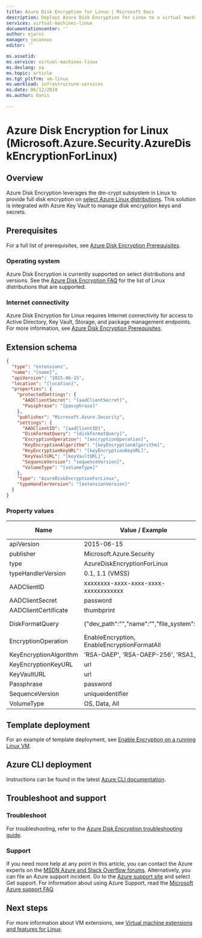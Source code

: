 ```yaml
---
title: Azure Disk Encryption for Linux | Microsoft Docs
description: Deploys Azure Disk Encryption for Linux to a virtual machine using a virtual machine extension.
services: virtual-machines-linux 
documentationcenter: ''
author: ejarvi 
manager: jeconnoc 
editor: ''

ms.assetid: 
ms.service: virtual-machines-linux
ms.devlang: na
ms.topic: article
ms.tgt_pltfrm: vm-linux
ms.workload: infrastructure-services
ms.date: 06/12/2018
ms.author: danis

---
```

# Azure Disk Encryption for Linux (Microsoft.Azure.Security.AzureDiskEncryptionForLinux)

## Overview

Azure Disk Encryption leverages the dm-crypt subsystem in Linux to provide full disk encryption on [select Azure Linux distributions](https://aka.ms/adelinux).  This solution is integrated with Azure Key Vault to manage disk encryption keys and secrets.

## Prerequisites

For a full list of prerequisites, see [Azure Disk Encryption Prerequisites](
../../security/azure-security-disk-encryption.md#prerequisites).

### Operating system

Azure Disk Encryption is currently supported on select distributions and versions.  See the [Azure Disk Encryption FAQ](../../security/azure-security-disk-encryption-faq.md#what-linux-distributions-does-azure-disk-encryption-support) for the list of Linux distributions that are supported.

### Internet connectivity

Azure Disk Encryption for Linux requires Internet connectivity for access to Active Directory, Key Vault, Storage, and package management endpoints.  For more information, see [Azure Disk Encryption Prerequisites](
../../security/azure-security-disk-encryption.md#prerequisites).

## Extension schema

```json
{
  "type": "extensions",
  "name": "[name]",
  "apiVersion": "2015-06-15",
  "location": "[location]",
  "properties": {
	"protectedSettings": {
	  "AADClientSecret": "[aadClientSecret]",
	  "Passphrase": "[passphrase]"
	},
	"publisher": "Microsoft.Azure.Security",
	"settings": {
	  "AADClientID": "[aadClientID]",
	  "DiskFormatQuery": "[diskFormatQuery]",
	  "EncryptionOperation": "[encryptionOperation]",
	  "KeyEncryptionAlgorithm": "[keyEncryptionAlgorithm]",
	  "KeyEncryptionKeyURL": "[keyEncryptionKeyURL]",
	  "KeyVaultURL": "[keyVaultURL]",
	  "SequenceVersion": "sequenceVersion]",
	  "VolumeType": "[volumeType]"
	},
	"type": "AzureDiskEncryptionForLinux",
	"typeHandlerVersion": "[extensionVersion]"
  }
}
```

### Property values

| Name | Value / Example | Data Type |
| ---- | ---- | ---- |
| apiVersion | 2015-06-15 | date |
| publisher | Microsoft.Azure.Security | string |
| type | AzureDiskEncryptionForLinux | string |
| typeHandlerVersion | 0.1, 1.1 (VMSS) | int |
| AADClientID | xxxxxxxx-xxxx-xxxx-xxxx-xxxxxxxxxxxx | guid | 
| AADClientSecret | password | string |
| AADClientCertificate | thumbprint | string |
| DiskFormatQuery | {"dev_path":"","name":"","file_system":""} | JSON dictionary |
| EncryptionOperation | EnableEncryption, EnableEncryptionFormatAll | string | 
| KeyEncryptionAlgorithm | 'RSA-OAEP', 'RSA-OAEP-256', 'RSA1_5' | string |
| KeyEncryptionKeyURL | url | string |
| KeyVaultURL | url | string |
| Passphrase | password | string | 
| SequenceVersion | uniqueidentifier | string |
| VolumeType | OS, Data, All | string |

## Template deployment

For an example of template deployment, see [Enable Encryption on a running Linux VM](https://github.com/Azure/azure-quickstart-templates/tree/master/201-encrypt-running-linux-vm).

## Azure CLI deployment

Instructions can be found in the latest [Azure CLI documentation](/cli/azure/vm/encryption?view=azure-cli-latest). 

## Troubleshoot and support

### Troubleshoot

For troubleshooting, refer to the [Azure Disk Encryption troubleshooting guide](../../security/azure-security-disk-encryption-tsg.md).

### Support

If you need more help at any point in this article, you can contact the Azure experts on the [MSDN Azure and Stack Overflow forums](https://azure.microsoft.com/support/community/). Alternatively, you can file an Azure support incident. Go to the [Azure support site](https://azure.microsoft.com/support/options/) and select Get support. For information about using Azure Support, read the [Microsoft Azure support FAQ](https://azure.microsoft.com/support/faq/).

## Next steps

For more information about VM extensions, see [Virtual machine extensions and features for Linux](features-linux.md).
